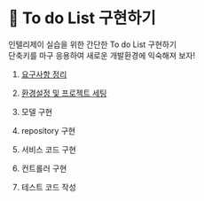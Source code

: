 # 🧾 To do List 구현하기
인텔리제이 실습을 위한 간단한 To do List 구현하기<br>
단축키를 마구 응용하여 새로운 개발환경에 익숙해져 보자!

1. [요구사항 정리](https://github.com/heewonim131/intellij-guide/tree/main/ch03/01#요구사항-정리)

2. [환경설정 및 프로젝트 세팅](https://github.com/heewonim131/intellij-guide/blob/main/ch03/02#환경설정-및-프로젝트-세팅)

3. 모델 구현

4. repository 구현

5. 서비스 코드 구현

6. 컨트롤러 구현

7. 테스트 코드 작성
